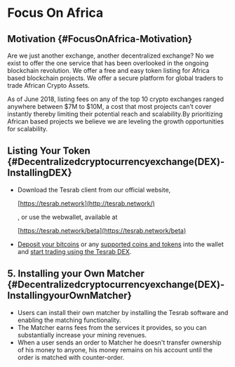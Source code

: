 # Focus On Africa

## Motivation {#FocusOnAfrica-Motivation}

Are we just another exchange, another decentralized exchange? No we exist to offer the one service that has been overlooked in the ongoing blockchain revolution. We offer a free and easy token listing for Africa based blockchain projects. We offer a secure platform for global traders to trade African Crypto Assets.

As of June 2018, listing fees on any of the top 10 crypto exchanges ranged anywhere between $7M to $10M, a cost that most projects can’t cover instantly thereby limiting their potential reach and scalability.By prioritizing African based projects we believe we are leveling the growth opportunities for scalability.

## Listing Your Token {#Decentralizedcryptocurrencyexchange(DEX)-InstallingDEX}

* Download the Tesrab client from our official website,

  [https://tesrab.network](http://tesrab.network/)

  , or use the webwallet, available at

  [https://tesrab.network/beta](https://tesrab.network/beta)

* [Deposit your bitcoins](https://github.com/TesrabNetwork/tesrab-documentation/tree/958ce577e7b441767be34c189fa903c082a1e097/online-client/transfers-and-gateways/bitcoin-transfers.md) or any [supported coins and tokens](https://github.com/TesrabNetwork/tesrab-documentation/tree/958ce577e7b441767be34c189fa903c082a1e097/online-client/wallet-management.md) into the wallet and [start trading using the Tesrab DEX](https://github.com/TesrabNetwork/tesrab-documentation/tree/958ce577e7b441767be34c189fa903c082a1e097/online-client/tesrab-dex.md).

## 5. Installing your Own Matcher {#Decentralizedcryptocurrencyexchange(DEX)-InstallingyourOwnMatcher}

* Users can install their own matcher by installing the Tesrab software and enabling the matching functionality.
* The Matcher earns fees from the services it provides, so you can substantially increase your mining revenues.
* When a user sends an order to Matcher he doesn't transfer ownership of his money to anyone, his money remains on his account until the order is matched with counter-order.

